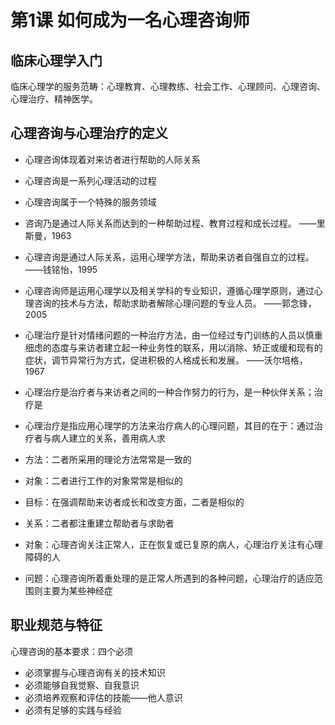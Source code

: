 # 第1课 如何成为一名心理咨询师

## 临床心理学入门

临床心理学的服务范畴：心理教育、心理教练、社会工作、心理顾问、心理咨询、心理治疗、精神医学。


## 心理咨询与心理治疗的定义

- 心理咨询体现着对来访者进行帮助的人际关系
- 心理咨询是一系列心理活动的过程
- 心理咨询属于一个特殊的服务领域

- 咨询乃是通过人际关系而达到的一种帮助过程、教育过程和成长过程。 ——里斯曼，1963
- 心理咨询是通过人际关系，运用心理学方法，帮助来访者自强自立的过程。 ——钱铭怡，1995
- 心理咨询师是运用心理学以及相关学科的专业知识，遵循心理学原则，通过心理咨询的技术与方法，帮助求助者解除心理问题的专业人员。 ——郭念锋，2005

- 心理治疗是针对情绪问题的一种治疗方法，由一位经过专门训练的人员以慎重细虑的态度与来访者建立起一种业务性的联系，用以消除、矫正或缓和现有的症状，调节异常行为方式，促进积极的人格成长和发展。  ——沃尔培格，1967
- 心理治疗是治疗者与来访者之间的一种合作努力的行为，是一种伙伴关系；治疗是
- 心理治疗是指应用心理学的方法来治疗病人的心理问题，其目的在于：通过治疗者与病人建立的关系，善用病人求

- 方法：二者所采用的理论方法常常是一致的
- 对象：二者进行工作的对象常常是相似的
- 目标：在强调帮助来访者成长和改变方面，二者是相似的
- 关系：二者都注重建立帮助者与求助者

- 对象：心理咨询关注正常人，正在恢复或已复原的病人，心理治疗关注有心理障碍的人
- 问题：心理咨询所着重处理的是正常人所遇到的各种问题，心理治疗的适应范围则主要为某些神经症

## 职业规范与特征

心理咨询的基本要求：四个必须
- 必须掌握与心理咨询有关的技术知识
- 必须能够自我觉察、自我意识
- 必须培养观察和评估的技能——他人意识
- 必须有足够的实践与经验